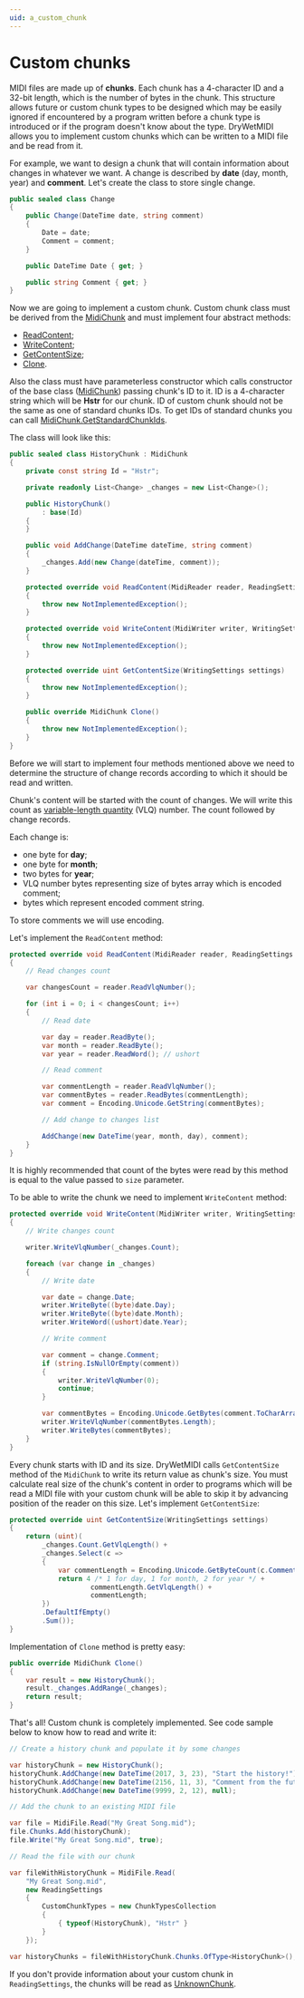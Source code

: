 ```yaml
---
uid: a_custom_chunk
---
```


# Custom chunks

MIDI files are made up of **chunks**. Each chunk has a 4-character ID and a 32-bit length, which is the number of bytes in the chunk. This structure allows future or custom chunk types to be designed which may be easily ignored if encountered by a program written before a chunk type is introduced or if the program doesn't know about the type. DryWetMIDI allows you to implement custom chunks which can be written to a MIDI file and be read from it.

For example, we want to design a chunk that will contain information about changes in whatever we want. A change is described by **date** (day, month, year) and **comment**. Let's create the class to store single change.

```csharp
public sealed class Change
{
    public Change(DateTime date, string comment)
    {
        Date = date;
        Comment = comment;
    }

    public DateTime Date { get; }

    public string Comment { get; }
}
```

Now we are going to implement a custom chunk. Custom chunk class must be derived from the [MidiChunk](xref:Melanchall.DryWetMidi.Core.MidiChunk) and must implement four abstract methods:

* [ReadContent](xref:Melanchall.DryWetMidi.Core.MidiChunk.ReadContent(Melanchall.DryWetMidi.Core.MidiReader,Melanchall.DryWetMidi.Core.ReadingSettings,System.UInt32));
* [WriteContent](xref:Melanchall.DryWetMidi.Core.MidiChunk.WriteContent(Melanchall.DryWetMidi.Core.MidiWriter,Melanchall.DryWetMidi.Core.WritingSettings));
* [GetContentSize](xref:Melanchall.DryWetMidi.Core.MidiChunk.GetContentSize(Melanchall.DryWetMidi.Core.WritingSettings));
* [Clone](xref:Melanchall.DryWetMidi.Core.MidiChunk.Clone).

Also the class must have parameterless constructor which calls constructor of the base class ([MidiChunk](xref:Melanchall.DryWetMidi.Core.MidiChunk)) passing chunk's ID to it. ID is a 4-character string which will be **Hstr** for our chunk. ID of custom chunk should not be the same as one of standard chunks IDs. To get IDs of standard chunks you can call [MidiChunk.GetStandardChunkIds](xref:Melanchall.DryWetMidi.Core.MidiChunk.GetStandardChunkIds).

The class will look like this:

```csharp
public sealed class HistoryChunk : MidiChunk
{
    private const string Id = "Hstr";

    private readonly List<Change> _changes = new List<Change>();

    public HistoryChunk()
        : base(Id)
    {
    }

    public void AddChange(DateTime dateTime, string comment)
    {
        _changes.Add(new Change(dateTime, comment));
    }

    protected override void ReadContent(MidiReader reader, ReadingSettings settings, uint size)
    {
        throw new NotImplementedException();
    }

    protected override void WriteContent(MidiWriter writer, WritingSettings settings)
    {
        throw new NotImplementedException();
    }

    protected override uint GetContentSize(WritingSettings settings)
    {
        throw new NotImplementedException();
    }

    public override MidiChunk Clone()
    {
        throw new NotImplementedException();
    }
}
```

Before we will start to implement four methods mentioned above we need to determine the structure of change records according to which it should be read and written.

Chunk's content will be started with the count of changes. We will write this count as [variable-length quantity](https://en.wikipedia.org/wiki/Variable-length_quantity) (VLQ) number. The count followed by change records.

Each change is:

* one byte for **day**;
* one byte for **month**;
* two bytes for **year**;
* VLQ number bytes representing size of bytes array which is encoded comment;
* bytes which represent encoded comment string.

To store comments we will use [](xref:System.Text.Encoding.Unicode?title=Encoding.Unicode) encoding.

Let's implement the `ReadContent` method:

```csharp
protected override void ReadContent(MidiReader reader, ReadingSettings settings, uint size)
{
    // Read changes count

    var changesCount = reader.ReadVlqNumber();

    for (int i = 0; i < changesCount; i++)
    {
        // Read date

        var day = reader.ReadByte();
        var month = reader.ReadByte();
        var year = reader.ReadWord(); // ushort

        // Read comment

        var commentLength = reader.ReadVlqNumber();
        var commentBytes = reader.ReadBytes(commentLength);
        var comment = Encoding.Unicode.GetString(commentBytes);

        // Add change to changes list

        AddChange(new DateTime(year, month, day), comment);
    }
}
```

It is highly recommended that count of the bytes were read by this method is equal to the value passed to `size` parameter.

To be able to write the chunk we need to implement `WriteContent` method:

```csharp
protected override void WriteContent(MidiWriter writer, WritingSettings settings)
{
    // Write changes count

    writer.WriteVlqNumber(_changes.Count);

    foreach (var change in _changes)
    {
        // Write date

        var date = change.Date;
        writer.WriteByte((byte)date.Day);
        writer.WriteByte((byte)date.Month);
        writer.WriteWord((ushort)date.Year);

        // Write comment

        var comment = change.Comment;
        if (string.IsNullOrEmpty(comment))
        {
            writer.WriteVlqNumber(0);
            continue;
        }

        var commentBytes = Encoding.Unicode.GetBytes(comment.ToCharArray());
        writer.WriteVlqNumber(commentBytes.Length);
        writer.WriteBytes(commentBytes);
    }
}
```

Every chunk starts with ID and its size. DryWetMIDI calls `GetContentSize` method of the `MidiChunk` to write its return value as chunk's size. You must calculate real size of the chunk's content in order to programs which will be read a MIDI file with your custom chunk will be able to skip it by advancing position of the reader on this size. Let's implement `GetContentSize`:

```csharp
protected override uint GetContentSize(WritingSettings settings)
{
    return (uint)(
        _changes.Count.GetVlqLength() +
        _changes.Select(c =>
        {
            var commentLength = Encoding.Unicode.GetByteCount(c.Comment.ToCharArray());
            return 4 /* 1 for day, 1 for month, 2 for year */ +
                    commentLength.GetVlqLength() +
                    commentLength;
        })
        .DefaultIfEmpty()
        .Sum());
}
```

Implementation of `Clone` method is pretty easy:

```csharp
public override MidiChunk Clone()
{
    var result = new HistoryChunk();
    result._changes.AddRange(_changes);
    return result;
}
```

That's all! Custom chunk is completely implemented. See code sample below to know how to read and write it:

```csharp
// Create a history chunk and populate it by some changes

var historyChunk = new HistoryChunk();
historyChunk.AddChange(new DateTime(2017, 3, 23), "Start the history!");
historyChunk.AddChange(new DateTime(2156, 11, 3), "Comment from the future.");
historyChunk.AddChange(new DateTime(9999, 2, 12), null);

// Add the chunk to an existing MIDI file

var file = MidiFile.Read("My Great Song.mid");
file.Chunks.Add(historyChunk);
file.Write("My Great Song.mid", true);

// Read the file with our chunk

var fileWithHistoryChunk = MidiFile.Read(
    "My Great Song.mid",
    new ReadingSettings
    {
        CustomChunkTypes = new ChunkTypesCollection
        {
            { typeof(HistoryChunk), "Hstr" }
        }
    });

var historyChunks = fileWithHistoryChunk.Chunks.OfType<HistoryChunk>();
```

If you don't provide information about your custom chunk in `ReadingSettings`, the chunks will be read as [UnknownChunk](xref:Melanchall.DryWetMidi.Core.UnknownChunk).